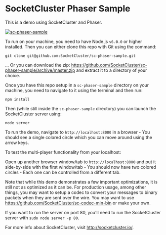SocketCluster Phaser Sample
======

This is a demo using SocketCluster and Phaser.

[![sc-phaser-sample](https://raw.github.com/SocketCluster/sc-phaser-sample/master/public/img/sc-phaser-sample.png)]()

To run on your machine, you need to have Node.js `v6.0.0` or higher installed.
Then you can either clone this repo with Git using the command:

```
git clone git@github.com:SocketCluster/sc-phaser-sample.git
```

... Or you can download the zip: https://github.com/SocketCluster/sc-phaser-sample/archive/master.zip and extract it to a directory of your choice.

Once you have this repo setup in a `sc-phaser-sample` directory on your machine, you need to navigate to it using the terminal and then run:

```
npm install
```

Then (while still inside the `sc-phaser-sample` directory) you can launch the SocketCluster server using:

```
node server
```

To run the demo, navigate to `http://localhost:8000` in a browser - You should see a single colored circle which you can move around
using the arrow keys.

To test the multi-player functionality from your localhost:

Open up another browser window/tab to `http://localhost:8000` and put it side-by-side with the first window/tab - You should now
have two colored circles - Each one can be controlled from a different tab.

Note that while this demo demonstrates a few important optimizations, it is still not as optimized as it can be.
For production usage, among other things, you may want to setup a codec to convert your messages to binary packets when they are sent over the wire.
You may want to use https://github.com/SocketCluster/sc-codec-min-bin or make your own.

If you want to run the server on port 80, you'll need to run the SocketCluster server with `sudo node server -p 80`.

For more info about SocketCluster, visit http://socketcluster.io/.
